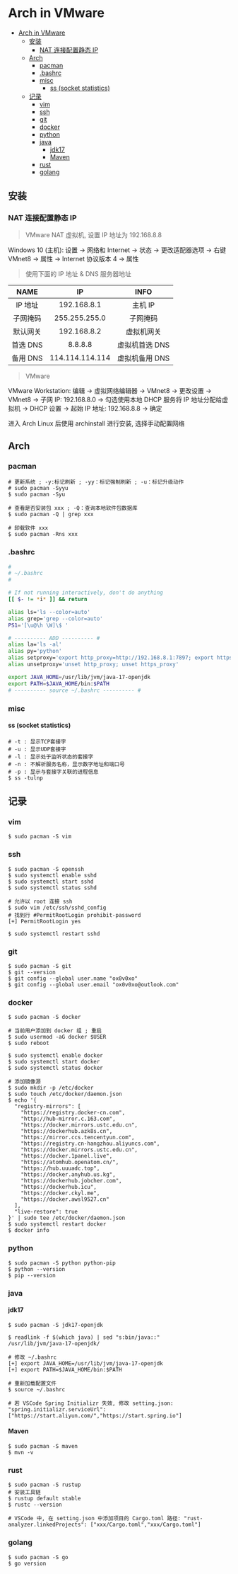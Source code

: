 # Arch in VMware

- [Arch in VMware](#arch-in-vmware)
  - [安装](#安装)
    - [NAT 连接配置静态 IP](#nat-连接配置静态-ip)
  - [Arch](#arch)
    - [pacman](#pacman)
    - [.bashrc](#bashrc)
    - [misc](#misc)
      - [ss (socket statistics)](#ss-socket-statistics)
  - [记录](#记录)
    - [vim](#vim)
    - [ssh](#ssh)
    - [git](#git)
    - [docker](#docker)
    - [python](#python)
    - [java](#java)
      - [jdk17](#jdk17)
      - [Maven](#maven)
    - [rust](#rust)
    - [golang](#golang)

## 安装

### NAT 连接配置静态 IP

> VMware NAT 虚拟机, 设置 IP 地址为 192.168.8.8

Windows 10 (主机): 设置 -> 网络和 Internet -> 状态 -> 更改适配器选项 -> 右键 VMnet8 -> 属性 -> Internet 协议版本 4 -> 属性

> 使用下面的 IP 地址 & DNS 服务器地址

|   NAME   |       IP        |      INFO      |
| :------: | :-------------: | :------------: |
| IP 地址  |   192.168.8.1   |    主机 IP     |
| 子网掩码 |  255.255.255.0  |    子网掩码    |
| 默认网关 |   192.168.8.2   |   虚拟机网关   |
| 首选 DNS |     8.8.8.8     | 虚拟机首选 DNS |
| 备用 DNS | 114.114.114.114 | 虚拟机备用 DNS |

> VMware

VMware Workstation: 编辑 -> 虚拟网络编辑器 -> VMnet8 -> 更改设置 -> VMnet8 -> 子网 IP: 192.168.8.0 -> 勾选使用本地 DHCP 服务将 IP 地址分配给虚拟机 -> DHCP 设置 -> 起始 IP 地址: 192.168.8.8 -> 确定

进入 Arch Linux 后使用 archinstall 进行安装, 选择手动配置网络

## Arch

### pacman

```shell
# 更新系统 ; -y:标记刷新 ; -yy：标记强制刷新 ; -u：标记升级动作
# sudo pacman -Syyu
$ sudo pacman -Syu

# 查看是否安装包 xxx ; -Q：查询本地软件包数据库
$ sudo pacman -Q | grep xxx

# 卸载软件 xxx
$ sudo pacman -Rns xxx
```

### .bashrc

```bash
#
# ~/.bashrc
#

# If not running interactively, don't do anything
[[ $- != *i* ]] && return

alias ls='ls --color=auto'
alias grep='grep --color=auto'
PS1='[\u@\h \W]\$ '

# ---------- ADD ---------- #
alias la='ls -al'
alias py='python'
alias setproxy='export http_proxy=http://192.168.8.1:7897; export https_proxy=http://192.168.8.1:7897'
alias unsetproxy='unset http_proxy; unset https_proxy'

export JAVA_HOME=/usr/lib/jvm/java-17-openjdk
export PATH=$JAVA_HOME/bin:$PATH
# ---------- source ~/.bashrc ---------- #
```

### misc

#### ss (socket statistics)

```shell
# -t : 显示TCP套接字
# -u : 显示UDP套接字
# -l : 显示处于监听状态的套接字
# -n : 不解析服务名称，显示数字地址和端口号
# -p : 显示与套接字关联的进程信息
$ ss -tulnp
```

## 记录

### vim

```shell
$ sudo pacman -S vim
```

### ssh

```shell
$ sudo pacman -S openssh
$ sudo systemctl enable sshd
$ sudo systemctl start sshd
$ sudo systemctl status sshd

# 允许以 root 连接 ssh
$ sudo vim /etc/ssh/sshd_config
# 找到行 #PermitRootLogin prohibit-password
[+] PermitRootLogin yes

$ sudo systemctl restart sshd
```

### git

```shell
$ sudo pacman -S git
$ git --version
$ git config --global user.name "ox0v0xo"
$ git config --global user.email "ox0v0xo@outlook.com"
```

### docker

```shell
$ sudo pacman -S docker

# 当前用户添加到 docker 组 ; 重启
$ sudo usermod -aG docker $USER
$ sudo reboot

$ sudo systemctl enable docker
$ sudo systemctl start docker
$ sudo systemctl status docker

# 添加镜像源
$ sudo mkdir -p /etc/docker
$ sudo touch /etc/docker/daemon.json
$ echo '{
  "registry-mirrors": [
    "https://registry.docker-cn.com",
    "http://hub-mirror.c.163.com",
    "https://docker.mirrors.ustc.edu.cn",
    "https://dockerhub.azk8s.cn",
    "https://mirror.ccs.tencentyun.com",
    "https://registry.cn-hangzhou.aliyuncs.com",
    "https://docker.mirrors.ustc.edu.cn",
    "https://docker.1panel.live",
    "https://atomhub.openatom.cn/",
    "https://hub.uuuadc.top",
    "https://docker.anyhub.us.kg",
    "https://dockerhub.jobcher.com",
    "https://dockerhub.icu",
    "https://docker.ckyl.me",
    "https://docker.awsl9527.cn"
  ],
  "live-restore": true
}' | sudo tee /etc/docker/daemon.json
$ sudo systemctl restart docker
$ docker info
```

### python

```shell
$ sudo pacman -S python python-pip
$ python --version
$ pip --version
```

### java

#### jdk17

```shell
$ sudo pacman -S jdk17-openjdk

$ readlink -f $(which java) | sed "s:bin/java::"
/usr/lib/jvm/java-17-openjdk/

# 修改 ~/.bashrc
[+] export JAVA_HOME=/usr/lib/jvm/java-17-openjdk
[+] export PATH=$JAVA_HOME/bin:$PATH

# 重新加载配置文件
$ source ~/.bashrc

# 若 VSCode Spring Initializr 失效, 修改 setting.json: "spring.initializr.serviceUrl": ["https://start.aliyun.com/","https://start.spring.io"]
```

#### Maven

```shell
$ sudo pacman -S maven
$ mvn -v
```

### rust

```shell
$ sudo pacman -S rustup
# 安装工具链
$ rustup default stable
$ rustc --version

# VSCode 中, 在 setting.json 中添加项目的 Cargo.toml 路径: "rust-analyzer.linkedProjects": ["xxx/Cargo.toml","xxx/Cargo.toml"]
```

### golang

```shell
$ sudo pacman -S go
$ go version
```
